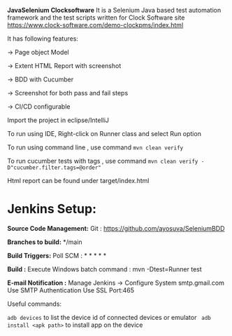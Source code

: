 **JavaSelenium Clocksoftware**
It is a Selenium Java based test automation framework and the test scripts written for Clock Software site https://www.clock-software.com/demo-clockpms/index.html

It has following features:

-> Page object Model

-> Extent HTML Report with screenshot

-> BDD with Cucumber

-> Screenshot for both pass and fail steps

-> CI/CD configurable

Import the project in eclipse/IntelliJ

To run using IDE, Right-click on Runner class and select Run option

To run using command line , use command ```mvn clean verify```

To run cucumber tests with tags , use command ```mvn clean verify -D"cucumber.filter.tags=@order"```

Html report can be found under target/index.html

# Jenkins Setup:

**Source Code Management:** Git : https://github.com/ayosuva/SeleniumBDD

**Branches to build:** */main

**Build Triggers:** Poll SCM : * * * * *

**Build :** Execute Windows batch command : mvn -Dtest=Runner test

**E-mail Notification :**
Manage Jenkins -> Configure System
smtp.gmail.com
Use SMTP Authentication
Use SSL
Port:465

Useful commands:

```adb devices``` to list the device id of connected devices or emulator
``` adb install <apk path>``` to install app on the device
